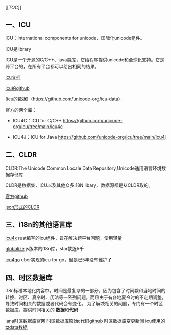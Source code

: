 [[_TOC_]]

## 一、ICU
ICU：international components for unicode，国际化unicode组件。

ICU是library


ICU是一个开源的C/C++、java类库，它给程序提供unicode和全球化支持。它是跨平台的，在所有平台都可以给出相同的结果。

[icu文档](https://unicode-org.github.io/icu/)

[icu的github](https://github.com/unicode-org/icu)

[icu的数据]（https://github.com/unicode-org/icu-data）

官方的两个库：
- ICU4C：ICU for C/C++
https://github.com/unicode-org/icu/tree/main/icu4c

- ICU4J：ICU for Java
https://github.com/unicode-org/icu/tree/main/icu4j

## 二、CLDR
CLDR:The Unicode Common Locale Data Repository,Unicode通用语言环境数据存储库

CLDR是数据集，ICU以及其他众多I18N libary，数据源都是从CLDR取的。

[官方github](https://github.com/unicode-org/cldr)

[json形式的CLDR](https://github.com/unicode-org/cldr-json)

## 三、i18n的其他语言库

[icu4x](https://github.com/unicode-org/icu4x)
rust编写的icu组件，旨在解决跨平台问题，使用轻量

[globalize](https://github.com/globalizejs/globalize)
js版本的i18n库，star数近5千

[icu4go](https://github.com/uber-go/icu4go)
uber实现的icu for go，但是已5年没有维护了


## 四、时区数据库
i18n标准本地化内容中，时间是最复杂的一部分，因为包含了时间戳和当地时间的转换、时区、夏令时、历法等一系列问题。而且由于有各地夏令时的不定期调整，导致时间相关的数据或者代码会有变化。
为了解决相关的问题，专门有一个时区数据库，提供时间相关的 **数据**和**代码**

[iana时区数据库官网](https://www.iana.org/time-zones)
[时区数据库原始c代码github](https://github.com/eggert/tz)
[时区数据库变更新闻](https://github.com/eggert/tz/blob/main/NEWS)
[icu使用的tzdata数据](https://github.com/unicode-org/icu-data/tree/main/tzdata)

